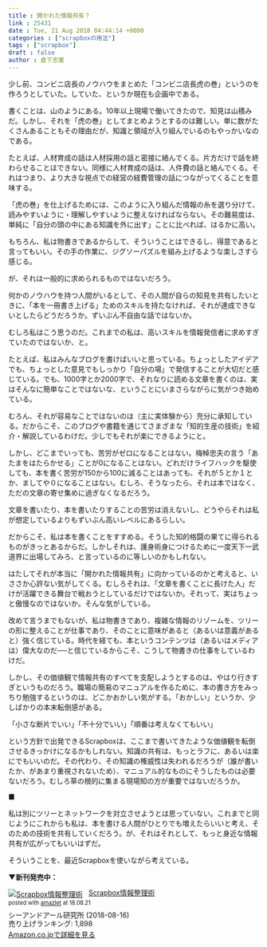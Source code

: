 ```yaml
---
title : 開かれた情報共有？
link : 25431
date : Tue, 21 Aug 2018 04:44:14 +0000
categories : ["scrapboxの用法"]
tags : ["scrapbox"]
draft : false
author : 倉下忠憲
---
```


少し前、コンビニ店長のノウハウをまとめた「コンビニ店長虎の巻」というのを作ろうとしていた。していた、というか現在も企画中である。

書くことは、山のようにある。10年以上現場で働いてきたので、知見は山積みだ。しかし、それを「虎の巻」としてまとめようとするのは難しい。単に数がたくさんあることもその理由だが、知識と領域が入り組んでいるのもやっかいなのである。

たとえば、人材育成の話は人材採用の話と密接に絡んでくる。片方だけで話を終わらせることほできない。同様に人材育成の話は、人件費の話と絡んでくる。それはつまり、より大きな視点での経営の経費管理の話につながってくることを意味する。

「虎の巻」を仕上げるためには、このように入り組んだ情報の糸を選り分けて、読みやすいように・理解しやすいように整えなければならない。その難易度は、単純に「自分の頭の中にある知識を外に出す」ことに比べれば、はるかに高い。

もちろん、私は物書きであるからして、そういうことはできるし、得意であると言ってもいい。その手の作業に、ジグソーパズルを組み上げるような楽しさすら感じる。

が、それは一般的に求められるものではないだろう。

何かのノウハウを持つ人間がいるとして、その人間が自らの知見を共有したいときに、「本を一冊書き上げる」ためのスキルを持たなければ、それが達成できないとしたらどうだろうか。ずいぶん不自由な話ではないか。

むしろ私はこう思うのだ。これまでの私は、高いスキルを情報発信者に求めすぎていたのではないか、と。

たとえば、私はみんなブログを書けばいいと思っている。ちょっとしたアイデアでも、ちょっとした意見でもしっかり「自分の場」で発信することが大切だと感じている。でも、1000字とか2000字で、それなりに読める文章を書くのは、実はそんなに簡単なことではないな、ということにいまさらながらに気がつき始めている。

むろん、それが容易なことではないのは（主に実体験から）充分に承知している。だからこそ、このブログや書籍を通じてさまざまな「知的生産の技術」を紹介・解説しているわけだ。少しでもそれが楽にできるようにと。

しかし、どこまでいっても、苦労がゼロになることはない。梅棹忠夫の言う「あたまをはたらかせる」ことが0になることはない。どれだけライフハックを駆使しても、本を書く苦労が150から100に減ることはあっても、それが５とか１とか、ましてや０になることはない。むしろ、そうなったら、それは本ではなく、ただの文章の寄せ集めに過ぎなくなるだろう。

文章を書いたり、本を書いたりすることの苦労は消えないし、どうやらそれは私が想定しているよりもずいぶん高いレベルにあるらしい。

だからこそ、私は本を書くことをすすめる。そうした知的格闘の果てに得られるものがきっとあるからだ。しかしそれは、護身術身につけるために一度天下一武道界に出場してみろ、と言っているのに等しいのかもしれない。

はたしてそれが本当に「開かれた情報共有」に向かっているのかと考えると、いささか心許ない気がしてくる。むしろそれは、「文章を書くことに長けた人」だけが活躍できる舞台で戦おうとしているだけではないか。それって、実はちょっと傲慢なのではないか。そんな気がしている。

改めて言うまでもないが、私は物書きであり、複雑な情報のリゾームを、ツリーの形に整えることが仕事であり、そのことに意味があると（あるいは意義があると）強く信じている。時代を経ても、本というコンテンツは（あるいはメディアは）偉大なのだ──と信じているからこそ、こうして物書きの仕事をしているわけだ。

しかし、その価値観で情報共有のすべてを支配しようとするのは、やはり行きすぎというものだろう。職場の簡易のマニュアルを作るために、本の書き方をみっちり勉強するというのは、どこかおかしい気がする。「おかしい」というか、少しばかりの本末転倒感がある。

「小さな断片でいい」「不十分でいい」「順番は考えなくてもいい」

という方針で出発できるScrapboxは、ここまで書いてきたような価値観を転倒させるきっかけになるかもしれない。知識の共有は、もっとラフに、あるいは楽にでもいいのだ。その代わり、その知識の権威性は失われるだろうが（誰が書いたか、があまり重視されないため）、マニュアル的なものにそうしたものは必要ないだろう。むしろ草の根的に集まる現場知の方が重要ではないだろうか。

■

私は別にツリーとネットワークを対立させようとは思っていない。これまでと同じようにこれからも私は、本を書ける人間がひとりでも増えたらいいと考え、そのための技術を共有していくだろう。が、それはそれとして、もっと身近な情報共有が広がってもいいはずだ。

そういうことを、最近Scrapboxを使いながら考えている。

<strong>▼新刊発売中：</strong>

<div class="amazlet-box" style="margin-bottom:0px;"><div class="amazlet-image" style="float:left;margin:0px 12px 1px 0px;"><a href="http://www.amazon.co.jp/exec/obidos/ASIN/B07GJFBWWZ/rashita1000-22/ref=nosim/" name="amazletlink" target="_blank"><img src="https://images-fe.ssl-images-amazon.com/images/I/51yMZ%2BQU40L._SL160_.jpg" alt="Scrapbox情報整理術" style="border: none;" /></a></div><div class="amazlet-info" style="line-height:120%; margin-bottom: 10px"><div class="amazlet-name" style="margin-bottom:10px;line-height:120%"><a href="http://www.amazon.co.jp/exec/obidos/ASIN/B07GJFBWWZ/rashita1000-22/ref=nosim/" name="amazletlink" target="_blank">Scrapbox情報整理術</a><div class="amazlet-powered-date" style="font-size:80%;margin-top:5px;line-height:120%">posted with <a href="http://www.amazlet.com/" title="amazlet" target="_blank">amazlet</a> at 18.08.21</div></div><div class="amazlet-detail">シーアンドアール研究所 (2018-08-16)<br />売り上げランキング: 1,898<br /></div><div class="amazlet-sub-info" style="float: left;"><div class="amazlet-link" style="margin-top: 5px"><a href="http://www.amazon.co.jp/exec/obidos/ASIN/B07GJFBWWZ/rashita1000-22/ref=nosim/" name="amazletlink" target="_blank">Amazon.co.jpで詳細を見る</a></div></div></div><div class="amazlet-footer" style="clear: left"></div></div>
